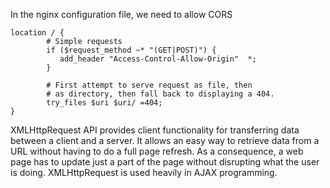      
In the nginx configuration file, we need to allow CORS

```
location / {
        # Simple requests
        if ($request_method ~* "(GET|POST)") {
           add_header "Access-Control-Allow-Origin"  *;
        }

        # First attempt to serve request as file, then
        # as directory, then fall back to displaying a 404.
        try_files $uri $uri/ =404;
}
```

XMLHttpRequest API provides client functionality for transferring data between 
a client and a server. It allows an easy way to retrieve data from a URL without 
having to do a full page refresh. As a consequence, a web page has to update 
just a part of the page without disrupting what the user is doing. 
XMLHttpRequest is used heavily in AJAX programming. 

